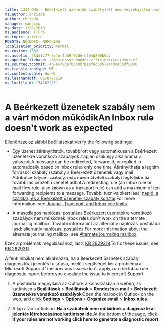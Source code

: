 ```yaml
---
title: 1332 OWA - Beérkezett üzenetek szabály(ok) nem végrehajtása postafiókhoz
ms.author: chrisda
author: chrisda
manager: dansimp
ms.date: 12/8/2018
ms.audience: ITPro
ms.topic: article
ROBOTS: NOINDEX, NOFOLLOW
localization_priority: Normal
ms.custom: 1332
ms.assetid: 383d1c77-5e4b-4a69-92d6-c404d890b6b7
ms.openlocfilehash: 28b03183552e00dd2522fff51b061cc27d5032ef
ms.sourcegitcommit: 4b7e478ce700c0b781efec3857ac4dce5bdf00c6
ms.translationtype: MT
ms.contentlocale: hu-HU
ms.lasthandoff: 06/07/2019
ms.locfileid: "34762225"
---
```

# <a name="an-inbox-rule-doesnt-work-as-expected"></a><span data-ttu-id="cccfa-102">A Beérkezett üzenetek szabály nem a várt módon működik</span><span class="sxs-lookup"><span data-stu-id="cccfa-102">An Inbox rule doesn't work as expected</span></span>

<span data-ttu-id="cccfa-103">Ellenőrizze az alábbi beállításokat:</span><span class="sxs-lookup"><span data-stu-id="cccfa-103">Verify the following settings:</span></span>

- <span data-ttu-id="cccfa-104">Egy üzenet átirányíthatók, továbbított vagy automatikusan a Beérkezett üzenetekre vonatkozó szabályok alapján csak egy alkalommal a válaszok.</span><span class="sxs-lookup"><span data-stu-id="cccfa-104">A message can be redirected, forwarded, or replied to automatically based on Inbox rules only one time.</span></span> <span data-ttu-id="cccfa-105">Átirányíthatja a legitim forrásból szabály (szabály a Beérkezett üzenetek vagy mail Attribútumfolyam-szabály, más néven átviteli szabály) legfeljebb tíz továbbítás címzett üzenetet adhat.</span><span class="sxs-lookup"><span data-stu-id="cccfa-105">A redirecting rule (an Inbox rule or mail flow rule, also known as a transport rule) can add a maximum of ten forwarding recipients to a message.</span></span> <span data-ttu-id="cccfa-106">További tudnivalókért lásd: [napló, a szállítás, és a Beérkezett üzenetek szabály korlátai](https://docs.microsoft.com/office365/servicedescriptions/exchange-online-service-description/exchange-online-limits).</span><span class="sxs-lookup"><span data-stu-id="cccfa-106">For more information, see [Journal, Transport, and Inbox rule limits](https://docs.microsoft.com/office365/servicedescriptions/exchange-online-service-description/exchange-online-limits).</span></span>

- <span data-ttu-id="cccfa-107">A másodlagos naplózási postaláda Beérkezett üzenetekre vonatkozó szabályok nem működnek.</span><span class="sxs-lookup"><span data-stu-id="cccfa-107">Inbox rules don't work on the alternate journaling mailbox.</span></span> <span data-ttu-id="cccfa-108">További információt az alternatív naplózási postaláda lásd: [alternatív naplózási postaláda](https://docs.microsoft.com/Exchange/security-and-compliance/journaling/journaling#alternate-journaling-mailbox).</span><span class="sxs-lookup"><span data-stu-id="cccfa-108">For more information about the alternate journaling mailbox, see [Alternate journaling mailbox](https://docs.microsoft.com/Exchange/security-and-compliance/journaling/journaling#alternate-journaling-mailbox).</span></span>

<span data-ttu-id="cccfa-109">Ezek a problémák megoldásához, lásd: [KB 2829319](https://support.microsoft.com/kb/2829319).</span><span class="sxs-lookup"><span data-stu-id="cccfa-109">To fix these issues, see [KB 2829319](https://support.microsoft.com/kb/2829319).</span></span>

<span data-ttu-id="cccfa-110">A fenti hibákat nem alkalmazza, ha a Beérkezett üzenetek szabály diagnosztikai jelentés futtatása, mielőtt segítséget kér a probléma a Microsoft Support:</span><span class="sxs-lookup"><span data-stu-id="cccfa-110">If the previous issues don't apply, run the Inbox rule diagnostic report before you escalate the issue to Microsoft Support:</span></span>

1. <span data-ttu-id="cccfa-111">A postaláda megnyitása az Outlook alkalmazásban a weben, és kattintson a **Beállítások** \> **Beállítások** \> **Rendezés e-mail** \> **Beérkezett üzenetekre vonatkozó szabályok**.</span><span class="sxs-lookup"><span data-stu-id="cccfa-111">Open the mailbox in Outlook on the web, and click **Settings** \> **Options** \> **Organize email** \> **Inbox rules**.</span></span>

2. <span data-ttu-id="cccfa-112">A lap alján kattintson, **Ha a szabályok nem működnek a diagnosztikai jelentés létrehozásához kattintson ide**.</span><span class="sxs-lookup"><span data-stu-id="cccfa-112">At the bottom of the page, click **If your rules are not working click here to generate a diagnostic report**.</span></span>

